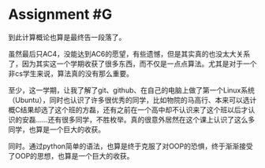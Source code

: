 # Assignment #G

到此计算概论也算是最终告一段落了。

虽然最后只AC4，没能达到AC6的愿望，有些遗憾，但是其实真的也没太大关系了，因为其实这一个学期收获了很多东西，而不仅是一点点算法。尤其是对于一个非cs学生来说，算法真的没有那么重要。

至少，这一学期，让我了解了git、github、在自己的电脑上做了第一个Linux系统（Ubuntu），同时也认识了许多很优秀的同学，比如物院的马高行、本来可以选计概C结果却选了这个班的方磊，还有之前在一个高中却不认识来了这个班以后才认识的安磊......还有很多同学，不胜枚举。真的很意外居然在这个课上认识了这么多同学，也算是一个巨大的收获。

同时。通过python简单的语法，也算是终于克服了对OOP的恐惧，终于渐渐接受了OOP的思想，也算是一个巨大的收获。